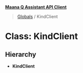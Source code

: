 **[Maana Q Assistant API Client](../README.md)**

> [Globals](../README.md) / KindClient

# Class: KindClient

## Hierarchy

* **KindClient**
